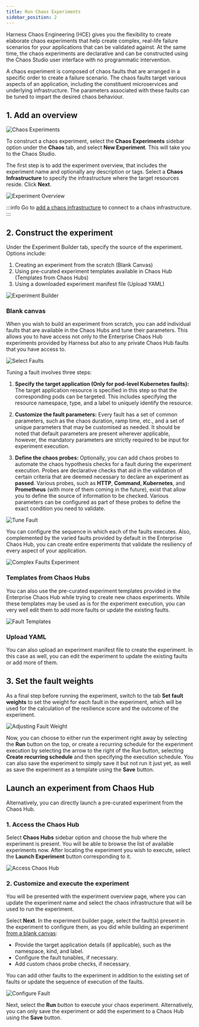 ```yaml
---
title: Run Chaos Experiments
sidebar_position: 2
---
```


Harness Chaos Engineering (HCE) gives you the flexibility to create elaborate chaos experiments that help create complex, real-life failure scenarios for your applications that can be validated against. At the same time, the chaos experiments are declarative and can be constructed using the Chaos Studio user interface with no programmatic intervention.

A chaos experiment is composed of chaos faults that are arranged in a specific order to create a failure scenario. The chaos faults target various aspects of an application, including the constituent microservices and underlying infrastructure. The parameters associated with these faults can be tuned to impart the desired chaos behaviour.

## 1. Add an overview

![Chaos Experiments](./static/construct-and-run-custom-chaos-experiments/chaos-experiments.png)

To construct a chaos experiment, select the **Chaos Experiments** sidebar option under the **Chaos** tab, and select **New Experiment**. This will take you to the Chaos Studio.

The first step is to add the experiment overview, that includes the experiment name and optionally any description or tags. Select a **Chaos Infrastructure** to specify the infrastructure where the target resources reside. Click **Next**.

![Experiment Overview](./static/construct-and-run-custom-chaos-experiments/experiment-overview.png)

:::info
Go to [add a chaos infrastructure](../chaos-infrastructure/connect-chaos-infrastructures) to connect to a chaos infrastructure.
:::

## 2. Construct the experiment

Under the Experiment Builder tab, specify the source of the experiment. Options include:
1. Creating an experiment from the scratch (Blank Canvas)
2. Using pre-curated experiment templates available in Chaos Hub (Templates from Chaos Hubs)
3. Using a downloaded experiment manifest file (Upload YAML)

![Experiment Builder](./static/construct-and-run-custom-chaos-experiments/experiment-builder.png)

### Blank canvas
When you wish to build an experiment from scratch, you can add individual faults that are available in the Chaos Hubs and tune their parameters. This allows you to have access not only to the Enterprise Chaos Hub experiments provided by Harness but also to any private Chaos Hub faults that you have access to.

![Select Faults](./static/construct-and-run-custom-chaos-experiments/select-faults.png)

Tuning a fault involves three steps:

1. **Specify the target application (Only for pod-level Kubernetes faults):** The target application resource is specified in this step so that the corresponding pods can be targeted. This includes specifying the resource namespace, type, and a label to uniquely identify the resource.

2. **Customize the fault parameters:** Every fault has a set of common parameters, such as the chaos duration, ramp time, etc., and a set of unique parameters that may be customised as needed. It should be noted that default parameters are present wherever applicable, however, the mandatory parameters are strictly required to be input for experiment execution.

3. **Define the chaos probes:** Optionally, you can add chaos probes to automate the chaos hypothesis checks for a fault during the experiment execution. Probes are declarative checks that aid in the validation of certain criteria that are deemed necessary to declare an experiment as **passed**. Various probes, such as **HTTP**, **Command**, **Kubernetes**, and **Prometheus** (with more of them coming in the future), exist that allow you to define the source of information to be checked. Various parameters can be configured as part of these probes to define the exact condition you need to validate.

![Tune Fault](./static/construct-and-run-custom-chaos-experiments/tune-fault.png)

You can configure the sequence in which each of the faults executes. Also, complemented by the varied faults provided by default in the Enterprise Chaos Hub, you can create entire experiments that validate the resiliency of every aspect of your application.

![Complex Faults Experiment](./static/construct-and-run-custom-chaos-experiments/complex-faults-experiment.png)

### Templates from Chaos Hubs
You can also use the pre-curated experiment templates provided in the Enterprise Chaos Hub while trying to create new chaos experiments. While these templates may be used as is for the experiment execution, you can very well edit them to add more faults or update the existing faults.

![Fault Templates](./static/construct-and-run-custom-chaos-experiments/fault-templates.png)

### Upload YAML
You can also upload an experiment manifest file to create the experiment. In this case as well, you can edit the experiment to update the existing faults or add more of them.

## 3. Set the fault weights

As a final step before running the experiment, switch to the tab **Set fault weights** to set the weight for each fault in the experiment, which will be used for the calculation of the resilience score and the outcome of the experiment.

![Adjusting Fault Weight](./static/construct-and-run-custom-chaos-experiments/adjusting-fault-weight.png)

Now, you can choose to either run the experiment right away by selecting the **Run** button on the top, or create a recurring schedule for the experiment execution by selecting the arrow to the right of the Run button, selecting **Create recurring schedule** and then specifying the execution schedule. You can also save the experiment to simply save it but not run it just yet, as well as save the experiment as a template using the **Save** button.

## Launch an experiment from Chaos Hub
Alternatively, you can directly launch a pre-curated experiment from the Chaos Hub.

### 1. Access the Chaos Hub
Select **Chaos Hubs** sidebar option and choose the hub where the experiment is present. You will be able to browse the list of available experiments now. After locating the experiment you wish to execute, select the **Launch Experiment** button corresponding to it.

![Access Chaos Hub](./static/construct-and-run-custom-chaos-experiments/access-chaoshub.png)

### 2. Customize and execute the experiment
You will be presented with the experiment overview page, where you can update the experiment name and select the chaos infrastructure that will be used to run the experiment.

Select **Next**. In the experiment builder page, select the fault(s) present in the experiment to configure them, as you did while building an experiment [from a blank canvas](#blank-canvas):

- Provide the target application details (if applicable), such as the namespace, kind, and label.
- Configure the fault tunables, if necessary.
- Add custom chaos probe checks, if necessary.

You can add other faults to the experiment in addition to the existing set of faults or update the sequence of execution of the faults.

![Configure Fault](./static/construct-and-run-custom-chaos-experiments/configure-fault.png)

Next, select the **Run** button to execute your chaos experiment. Alternatively, you can only save the experiment or add the experiment to a Chaos Hub using the **Save** button.
